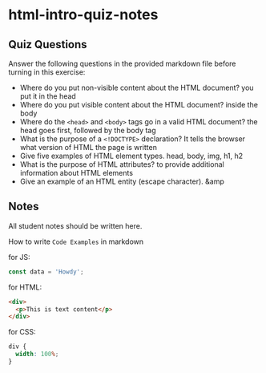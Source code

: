 # html-intro-quiz-notes

## Quiz Questions

Answer the following questions in the provided markdown file before turning in this exercise:

- Where do you put non-visible content about the HTML document?
  you put it in the head
- Where do you put visible content about the HTML document?
  inside the body
- Where do the `<head>` and `<body>` tags go in a valid HTML document?
  the head goes first, followed by the body tag
- What is the purpose of a `<!DOCTYPE>` declaration?
  It tells the browser what version of HTML the page is written
- Give five examples of HTML element types.
  head, body, img, h1, h2
- What is the purpose of HTML attributes?
  to provide additional information about HTML elements
- Give an example of an HTML entity (escape character).
  &amp

## Notes

All student notes should be written here.

How to write `Code Examples` in markdown

for JS:

```js
const data = 'Howdy';
```

for HTML:

```html
<div>
  <p>This is text content</p>
</div>
```

for CSS:

```css
div {
  width: 100%;
}
```
